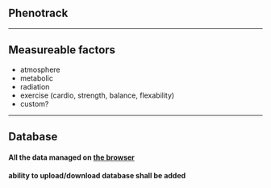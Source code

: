 ## Phenotrack
---
## Measureable factors
- atmosphere
- metabolic
- radiation
- exercise (cardio, strength, balance, flexability)
- custom?
---
## Database
#### All the data managed on [the browser](https://www.w3.org/TR/IndexedDB/)
#### ability to upload/download database shall be added

